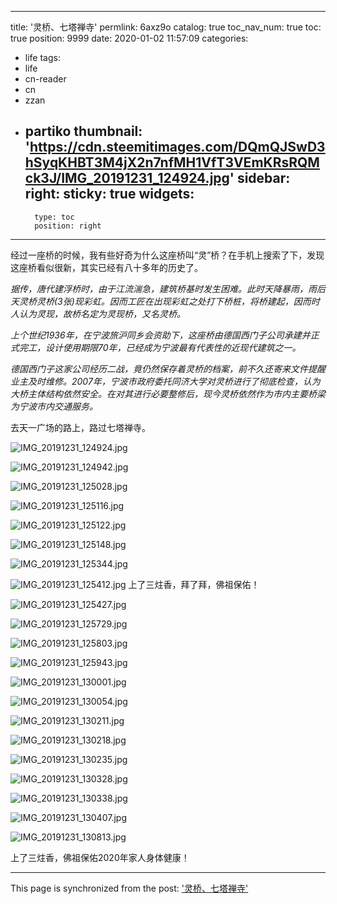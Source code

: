
---
title: '灵桥、七塔禅寺'
permlink: 6axz9o
catalog: true
toc_nav_num: true
toc: true
position: 9999
date: 2020-01-02 11:57:09
categories:
- life
tags:
- life
- cn-reader
- cn
- zzan
- partiko
thumbnail: 'https://cdn.steemitimages.com/DQmQJSwD3hSyqKHBT3M4jX2n7nfMH1VfT3VEmKRsRQMck3J/IMG_20191231_124924.jpg'
sidebar:
    right:
        sticky: true
widgets:
    -
        type: toc
        position: right
---


经过一座桥的时候，我有些好奇为什么这座桥叫“灵”桥？在手机上搜索了下，发现这座桥看似很新，其实已经有八十多年的历史了。

_据传，唐代建浮桥时，由于江流湍急，建筑桥基时发生困难。此时天降暴雨，雨后天灵桥灵桥(3张)现彩虹。因而工匠在出现彩虹之处打下桥桩，将桥建起，因而时人认为灵现，故桥名定为灵现桥，又名灵桥。_

_上个世纪1936年，在宁波旅沪同乡会资助下，这座桥由德国西门子公司承建并正式完工，设计使用期限70年，已经成为宁波最有代表性的近现代建筑之一。_

_德国西门子这家公司经历二战，竟仍然保存着灵桥的档案，前不久还寄来文件提醒业主及时维修。2007年，宁波市政府委托同济大学对灵桥进行了彻底检查，认为大桥主体结构依然安全。在对其进行必要整修后，现今灵桥依然作为市内主要桥梁为宁波市内交通服务。_

去天一广场的路上，路过七塔禅寺。

![IMG_20191231_124924.jpg](https://cdn.steemitimages.com/DQmQJSwD3hSyqKHBT3M4jX2n7nfMH1VfT3VEmKRsRQMck3J/IMG_20191231_124924.jpg)

![IMG_20191231_124942.jpg](https://cdn.steemitimages.com/DQmSHHv62hds7dB7w2NPrTRqDVaVQLotXsRsxJvYQPiCufU/IMG_20191231_124942.jpg)

![IMG_20191231_125028.jpg](https://cdn.steemitimages.com/DQmSeoUXLFQoGwoaeeywet2pVn4heG6TTM7V2FqhtwjVKk4/IMG_20191231_125028.jpg)

![IMG_20191231_125116.jpg](https://cdn.steemitimages.com/DQmeMjXRDpUGuMYNNdgPuJ8SZtdai7msVUVMaV8HnEnKNWk/IMG_20191231_125116.jpg)

![IMG_20191231_125122.jpg](https://cdn.steemitimages.com/DQmVsTmnnmAR5HeJmU1Qq8wNq6XY3bJQ1jQA9zrEfnLvETJ/IMG_20191231_125122.jpg)

![IMG_20191231_125148.jpg](https://cdn.steemitimages.com/DQmRMRS5ip2TnEqzH9WpypA69b2dCWJnLcLAuPuFknzeKJ6/IMG_20191231_125148.jpg)

![IMG_20191231_125344.jpg](https://cdn.steemitimages.com/DQmXv9ia4o13nxAoRjxXBctYgrycLZyZUKzcGKfabnQgvu7/IMG_20191231_125344.jpg)

![IMG_20191231_125412.jpg](https://cdn.steemitimages.com/DQmPUvu1jZVhqHdNThMKiwrYN1fMZmvHiV9tjFrpBNB9fTD/IMG_20191231_125412.jpg)
上了三炷香，拜了拜，佛祖保佑！

![IMG_20191231_125427.jpg](https://cdn.steemitimages.com/DQmcv3x9GHE8E7N92UPD2cJqzZnJqafTfCJeqa8bjtyefMM/IMG_20191231_125427.jpg)

![IMG_20191231_125729.jpg](https://cdn.steemitimages.com/DQmYfqZcNPogAxsB4N6gsuRRiG9KyuSQfML9HBeEDssdoSa/IMG_20191231_125729.jpg)

![IMG_20191231_125803.jpg](https://cdn.steemitimages.com/DQmRMuijJSUYdM4qvh6TxCXHgMESMYSvtmdfxYnZaewqdY1/IMG_20191231_125803.jpg)

![IMG_20191231_125943.jpg](https://cdn.steemitimages.com/DQmXZPpdN7fYLu8e9vG8nKFv6esgbWqxFho4XkL4W1pZSdn/IMG_20191231_125943.jpg)

![IMG_20191231_130001.jpg](https://cdn.steemitimages.com/DQmYqjXFpBUknqu7rKq1dbdnjEJE6A2nHWEbSsRU71sKYdU/IMG_20191231_130001.jpg)

![IMG_20191231_130054.jpg](https://cdn.steemitimages.com/DQmTtVdmxSJxGj87TzfmJhLAHQKT9Mf9QPWdRu2qYZHBrDC/IMG_20191231_130054.jpg)

![IMG_20191231_130211.jpg](https://cdn.steemitimages.com/DQmZjYfkNGGHMamVnARaQzxsU7GTESPVJUaBhxLDdacVtzo/IMG_20191231_130211.jpg)

![IMG_20191231_130218.jpg](https://cdn.steemitimages.com/DQmdB9f8Z4idBK3qRFPK6vuzWgMUZ8xRphoaPLtC3JKxzem/IMG_20191231_130218.jpg)

![IMG_20191231_130235.jpg](https://cdn.steemitimages.com/DQmWrYXVA18eGNcvB3PfhipsxuVewX8CKUFwt7qD7nHVjoS/IMG_20191231_130235.jpg)

![IMG_20191231_130328.jpg](https://cdn.steemitimages.com/DQmPNhjzm18tLbaNNCSTw6WkSzCyrgp5CfWugcG7tFZnTZd/IMG_20191231_130328.jpg)

![IMG_20191231_130338.jpg](https://cdn.steemitimages.com/DQmZxU6XHwVQ6ANmsbnHb42v7vCfRJivTARdWCCV69CGnR9/IMG_20191231_130338.jpg)

![IMG_20191231_130407.jpg](https://cdn.steemitimages.com/DQmc9oxUUB4MrTmW146QxZKMw1qjCfkGBpJLgorUd6PaXXR/IMG_20191231_130407.jpg)

![IMG_20191231_130813.jpg](https://cdn.steemitimages.com/DQmQJaiG2bwbAVfVpSFvkHerKLSVsEjebpbr1SCm6DmKZSj/IMG_20191231_130813.jpg)

上了三炷香，佛祖保佑2020年家人身体健康！

- - -

This page is synchronized from the post: ['灵桥、七塔禅寺'](https://steemit.com/@rivalhw/6axz9o)
